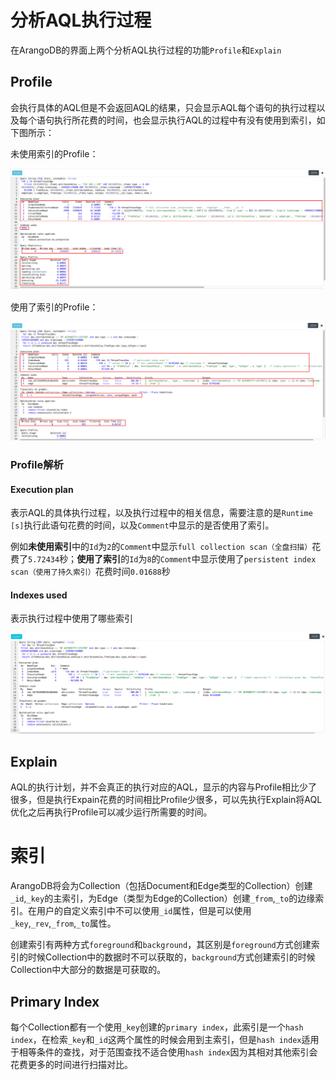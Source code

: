 # 分析AQL执行过程

在ArangoDB的界面上两个分析AQL执行过程的功能`Profile`和`Explain`

## Profile

会执行具体的AQL但是不会返回AQL的结果，只会显示AQL每个语句的执行过程以及每个语句执行所花费的时间，也会显示执行AQL的过程中有没有使用到索引，如下图所示：

未使用索引的Profile：

![image-20200731091638371](picture/image-20200731091638371.png)

使用了索引的Profile：

![image-20200731092009706](picture/image-20200731092009706.png)

### Profile解析

#### Execution plan

表示AQL的具体执行过程，以及执行过程中的相关信息，需要注意的是`Runtime [s]`执行此语句花费的时间，以及`Comment`中显示的是否使用了索引。

例如**未使用索引**中的`Id`为`2`的`Comment`中显示`full collection scan（全盘扫描）`花费了`5.72434`秒；**使用了索引**的`Id`为`8`的`Comment`中显示使用了`persistent index scan（使用了持久索引）`花费时间`0.01688`秒

#### Indexes used

表示执行过程中使用了哪些索引

![image-20200731103019506](picture/image-20200731103019506.png)

## Explain

AQL的执行计划，并不会真正的执行对应的AQL，显示的内容与Profile相比少了很多，但是执行Expain花费的时间相比Profile少很多，可以先执行Explain将AQL优化之后再执行Profile可以减少运行所需要的时间。

# 索引

ArangoDB将会为Collection（包括Document和Edge类型的Collection）创建`_id`,`_key`的主索引，为Edge（类型为Edge的Collection）创建`_from`,`_to`的边缘索引。在用户的自定义索引中不可以使用`_id`属性，但是可以使用`_key`,`_rev`,`_from`,`_to`属性。

创建索引有两种方式`foreground`和`background`，其区别是`foreground`方式创建索引的时候Collection中的数据时不可以获取的，`background`方式创建索引的时候Collection中大部分的数据是可获取的。

## Primary Index

每个Collection都有一个使用`_key`创建的`primary index`，此索引是一个`hash index`，在检索`_key`和`_id`这两个属性的时候会用到主索引，但是`hash index`适用于相等条件的查找，对于范围查找不适合使用`hash index`因为其相对其他索引会花费更多的时间进行扫描对比。